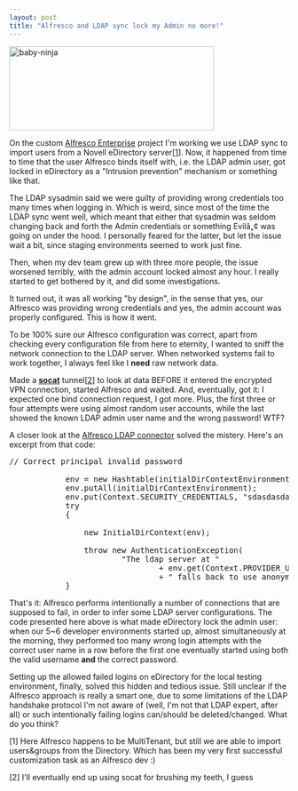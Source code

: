 ```yaml
---
layout: post
title: "Alfresco and LDAP sync lock my Admin no more!"
---
```

<a href="http://www.skuro.tk/wp-content/uploads/2009/09/baby-ninja.jpg"><img class="aligncenter size-full wp-image-115" title="baby-ninja" src="http://www.skuro.tk/wp-content/uploads/2009/09/baby-ninja.jpg" alt="baby-ninja" width="369" height="151" /></a>

On the custom <a href="http://www.alfresco.com">Alfresco Enterprise</a> project I'm working we use LDAP sync to import users from a Novell eDirectory server[<a href="#note-1">1</a>]. Now, it happened from time to time that the user Alfresco binds itself with, i.e. the LDAP admin user, got locked in eDirectory as a "Intrusion prevention" mechanism or something like that.

The LDAP sysadmin said we were guilty of providing wrong credentials too many times when logging in. Which is weird, since most of the time the LDAP sync went well, which meant that either that sysadmin was seldom changing back and forth the Admin credentials or something Evilâ„¢ was going on under the hood. I personally feared for the latter, but let the issue wait a bit, since staging environments seemed to work just fine.

Then, when my dev team grew up with three more people, the issue worsened terribly, with the admin account locked almost any hour. I really started to get bothered by it, and did some investigations.

It turned out, it was all working "by design", in the sense that yes, our Alfresco was providing wrong credentials and yes, the admin account was properly configured. This is how it went.

To be 100% sure our Alfresco configuration was correct, apart from checking every configuration file from here to eternity, I wanted to sniff the network connection to the LDAP server. When networked systems fail to work together, I always feel like I <strong>need</strong> raw network data.

Made a <a href="http://www.google.com/search?q=socat"><strong>socat</strong></a> tunnel[<a href="#note-2">2</a>] to look at data BEFORE it entered the encrypted VPN connection, started Alfresco and waited. And, eventually, got it: I expected one bind connection request, I got more. Plus, the first three or four attempts were using almost random user accounts, while the last showed the known LDAP admin user name and the wrong password! WTF?

A closer look at the <a href="http://svn.alfresco.com/repos/alfresco-open-mirror/alfresco/HEAD/root/projects/repository/source/java/org/alfresco/repo/security/authentication/ldap/LDAPInitialDirContextFactoryImpl.java">Alfresco LDAP connector</a> solved the mistery. Here's an excerpt from that code:
<pre lang="Java">// Correct principal invalid password

            env = new Hashtable(initialDirContextEnvironment.size());
            env.putAll(initialDirContextEnvironment);
            env.put(Context.SECURITY_CREDENTIALS, "sdasdasdasdasd123123123");
            try
            {

                new InitialDirContext(env);

                throw new AuthenticationException(
                        "The ldap server at "
                                + env.get(Context.PROVIDER_URL)
                                + " falls back to use anonymous bind for a known principal if  invalid security credentials are presented. This is not supported.");
            }</pre>
That's it: Alfresco performs intentionally a number of connections that are supposed to fail, in order to infer some LDAP server configurations. The code presented here above is what made eDirectory lock the admin user: when our 5~6 developer environments started up, almost simultaneously at the morning, they performed too many wrong login attempts with the correct user name in a row before the first one eventually started using both the valid username <strong>and</strong> the correct password.

Setting up the allowed failed logins on eDirectory for the local testing environment, finally, solved this hidden and tedious issue. Still unclear if the Alfresco approach is really a smart one, due to some limitations of the LDAP handshake protocol I'm not aware of (well, I'm not that LDAP expert, after all) or such intentionally failing logins can/should be deleted/changed. What do you think?

[<a name="note-1">1</a>] Here Alfresco happens to be MultiTenant, but still we are able to import users&amp;groups from the Directory. Which has been my very first successful customization task as an Alfresco dev :)

[<a name="note-2">2</a>] I'll eventually end up using socat for brushing my teeth, I guess